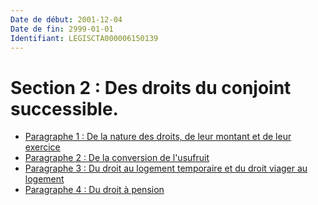 ```yaml
---
Date de début: 2001-12-04
Date de fin: 2999-01-01
Identifiant: LEGISCTA000006150139
---
```


<h1>Section 2 : Des droits du conjoint successible.</h1>

- [Paragraphe 1 : De la nature des droits, de leur montant et de leur exercice](paragraphe_1/README.md)
- [Paragraphe 2 : De la conversion de l'usufruit](paragraphe_2/README.md)
- [Paragraphe 3 : Du droit au logement temporaire et du droit viager au logement](paragraphe_3/README.md)
- [Paragraphe 4 : Du droit à pension](paragraphe_4/README.md)
